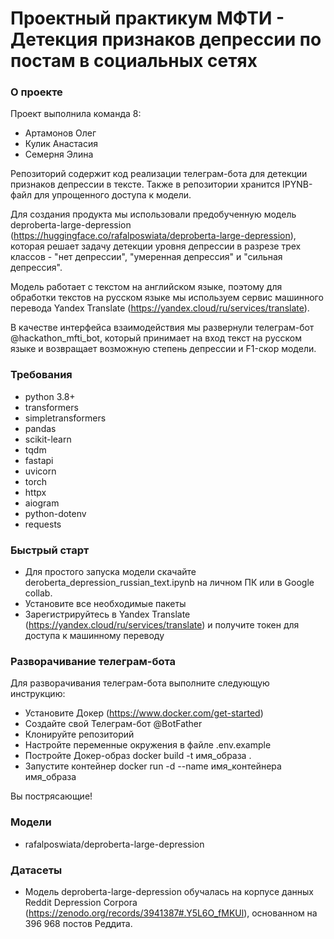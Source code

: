 # Проектный практикум МФТИ - Детекция признаков депрессии по постам в социальных сетях
### О проекте
Проект выполнила команда 8:
- Артамонов Олег
- Кулик Анастасия
- Семерня Элина

Репозиторий содержит код реализации телеграм-бота для детекции признаков депрессии в тексте. 
Также в репозитории хранится IPYNB-файл для упрощенного доступа к модели.

Для создания продукта мы использовали предобученную модель deproberta-large-depression (https://huggingface.co/rafalposwiata/deproberta-large-depression), которая решает задачу детекции уровня депрессии в разрезе трех классов - "нет депрессии", "умеренная депрессия" и "сильная депрессия". 

Модель работает с текстом на английском языке, поэтому для обработки текстов на русском языке мы используем сервис машинного перевода Yandex Translate (https://yandex.cloud/ru/services/translate). 

В качестве интерфейса взаимодействия мы развернули телеграм-бот @hackathon_mfti_bot, который принимает на вход текст на русском языке и возвращает возможную степень депрессии и F1-скор модели.

### Требования
- python 3.8+
- transformers
- simpletransformers
- pandas
- scikit-learn
- tqdm
- fastapi
- uvicorn
- torch
- httpx
- aiogram
- python-dotenv
- requests


### Быстрый старт
- Для простого запуска модели скачайте deroberta_depression_russian_text.ipynb на личном ПК или в Google collab.
- Установите все необходимые пакеты
- Зарегистрируйтесь в Yandex Translate (https://yandex.cloud/ru/services/translate) и получите токен для доступа к машинному переводу

### Разворачивание телеграм-бота
Для разворачивания телеграм-бота выполните следующую инструкцию:
- Установите Докер (https://www.docker.com/get-started)
- Создайте свой Телеграм-бот @BotFather
- Клонируйте репозиторий
- Настройте переменные окружения в файле .env.example
- Постройте Докер-образ docker build -t имя_образа .
- Запустите контейнер docker run -d --name имя_контейнера имя_образа

Вы пострясающие! 


### Модели
- rafalposwiata/deproberta-large-depression

### Датасеты
- Модель deproberta-large-depression обучалась на корпусе данных Reddit Depression Corpora (https://zenodo.org/records/3941387#.Y5L6O_fMKUl), основанном на 396 968 постов Реддита.








